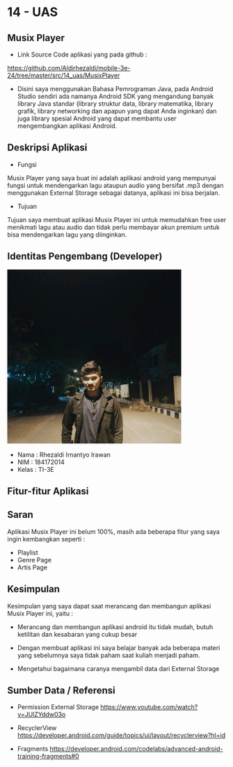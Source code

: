 # 14 - UAS


## Musix Player

- Link Source Code aplikasi yang pada github :

https://github.com/Aldirhezaldi/mobile-3e-24/tree/master/src/14_uas/MusixPlayer

- Disini saya menggunakan Bahasa Pemrograman Java, pada Android Studio sendiri ada namanya Android SDK yang mengandung banyak library Java standar (library struktur data, library matematika, library grafik, library networking dan apapun yang dapat Anda inginkan) dan juga library spesial Android yang dapat membantu user mengembangkan aplikasi Android.

## Deskripsi Aplikasi

- Fungsi

Musix Player yang saya buat ini adalah aplikasi android yang mempunyai fungsi untuk mendengarkan lagu ataupun audio yang bersifat .mp3 dengan menggunakan External Storage sebagai datanya, aplikasi ini bisa berjalan.

- Tujuan

 Tujuan saya membuat aplikasi Musix Player ini untuk memudahkan free user menikmati lagu atau audio dan tidak perlu membayar akun premium untuk bisa mendengarkan lagu yang diinginkan.

## Identitas Pengembang (Developer)

![Screenshot](img/foto.jpg)

- Nama  : Rhezaldi Irnantyo Irawan
- NIM   : 184172014
- Kelas : TI-3E

## Fitur-fitur Aplikasi


## Saran
Aplikasi Musix Player ini belum 100%, masih ada beberapa fitur yang saya ingin kembangkan seperti :

- Playlist
- Genre Page
- Artis Page

## Kesimpulan

Kesimpulan yang saya dapat saat merancang dan membangun aplikasi Musix Player ini, yaitu :

- Merancang dan membangun aplikasi android itu tidak mudah, butuh ketilitan dan kesabaran yang cukup besar

- Dengan membuat aplikasi ini saya belajar banyak ada beberapa materi yang sebelumnya saya tidak paham saat kuliah menjadi paham.

- Mengetahui bagaimana caranya mengambil data dari External Storage

## Sumber Data / Referensi

- Permission External Storage
https://www.youtube.com/watch?v=JUlZYddw03o

- RecyclerView
https://developer.android.com/guide/topics/ui/layout/recyclerview?hl=id

- Fragments 
https://developer.android.com/codelabs/advanced-android-training-fragments#0